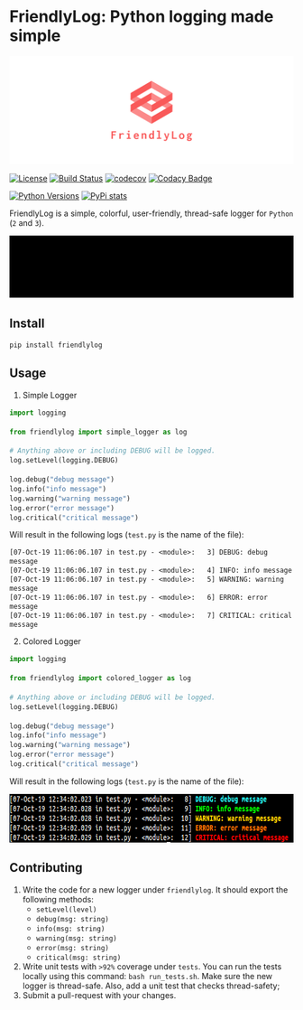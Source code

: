 # FriendlyLog: Python logging made simple

![FriendlyLog logo](https://github.com/SebiSebi/friendlylog/blob/master/icons/facebook_cover_photo_2.png)

[![License](https://img.shields.io/badge/License-Apache%202.0-blue.svg)](https://github.com/SebiSebi/friendlylog/blob/master/LICENSE)
[![Build Status](https://travis-ci.com/SebiSebi/friendlylog.svg?branch=master)](https://travis-ci.com/SebiSebi/friendlylog)
[![codecov](https://codecov.io/gh/SebiSebi/friendlylog/branch/master/graph/badge.svg)](https://codecov.io/gh/SebiSebi/friendlylog)
[![Codacy Badge](https://api.codacy.com/project/badge/Grade/803817c9fe964b8b8b591112ab41e913)](https://www.codacy.com/manual/SebiSebi/friendlylog?utm_source=github.com&amp;utm_medium=referral&amp;utm_content=SebiSebi/friendlylog&amp;utm_campaign=Badge_Grade)

[![Python Versions](https://img.shields.io/badge/python-2.7%20%7C%203.4%20%7C%203.5%20%7C%203.6%20%7C%203.7-blue)](https://pypi.org/project/friendlylog/)
[![PyPi stats](https://github.com/SebiSebi/friendlylog)](https://pypistats.org/packages/friendlylog)

FriendlyLog is a simple, colorful, user-friendly, thread-safe logger for `Python` (`2` and `3`).

<img src="https://github.com/SebiSebi/friendlylog/blob/master/images/tutorial.gif">

Install
-------

```bash
pip install friendlylog
```


Usage
-----

1. Simple Logger

```python
import logging

from friendlylog import simple_logger as log

# Anything above or including DEBUG will be logged.
log.setLevel(logging.DEBUG) 

log.debug("debug message")
log.info("info message")
log.warning("warning message")
log.error("error message")
log.critical("critical message")
```

Will result in the following logs (`test.py` is the name of the file):
```
[07-Oct-19 11:06:06.107 in test.py - <module>:   3] DEBUG: debug message
[07-Oct-19 11:06:06.107 in test.py - <module>:   4] INFO: info message
[07-Oct-19 11:06:06.107 in test.py - <module>:   5] WARNING: warning message
[07-Oct-19 11:06:06.107 in test.py - <module>:   6] ERROR: error message
[07-Oct-19 11:06:06.107 in test.py - <module>:   7] CRITICAL: critical message
```

2. Colored Logger

```python
import logging

from friendlylog import colored_logger as log

# Anything above or including DEBUG will be logged.
log.setLevel(logging.DEBUG) 

log.debug("debug message")
log.info("info message")
log.warning("warning message")
log.error("error message")
log.critical("critical message")
```

Will result in the following logs (`test.py` is the name of the file):

<img src="https://github.com/SebiSebi/friendlylog/blob/master/images/colored_log.png" max-width="715" height="86"/>


Contributing
------------

1. Write the code for a new logger under `friendlylog`. It should export the following methods:
   	* `setLevel(level)`
	* `debug(msg: string)`
 	* `info(msg: string)`
 	* `warning(msg: string)`
  	* `error(msg: string)`
  	* `critical(msg: string)`
2. Write unit tests with `>92%` coverage under `tests`. You can run the tests locally
using this command: `bash run_tests.sh`. Make sure the new logger is thread-safe. Also,
add a unit test that checks thread-safety;
3. Submit a pull-request with your changes.
